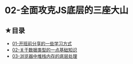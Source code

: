 # 02-全面攻克JS底层的三座大山

## ★目录

- [01-开班前分享的一些学习方式](./01.md)
- [02-关于数据类型的一点基础知识](./02.md)
- [03-浏览器中堆栈内存的底层处理](./03.md)
